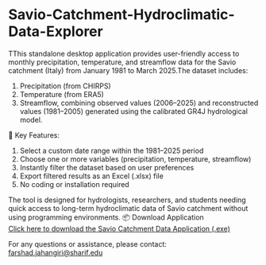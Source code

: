 # Savio-Catchment-Hydroclimatic-Data-Explorer
TThis standalone desktop application provides user-friendly access to monthly precipitation, temperature, and streamflow data for the Savio catchment (Italy) from January 1981 to March 2025.The dataset includes:

1) Precipitation (from CHIRPS)
2) Temperature (from ERA5)
3) Streamflow, combining observed values (2006–2025) and reconstructed values (1981–2005) generated using the calibrated GR4J hydrological model.

🔧 Key Features:
1) Select a custom date range within the 1981–2025 period
2) Choose one or more variables (precipitation, temperature, streamflow)
3) Instantly filter the dataset based on user preferences
4) Export filtered results as an Excel (.xlsx) file
5) No coding or installation required

The tool is designed for hydrologists, researchers, and students needing quick access to long-term hydroclimatic data of Savio catchment without using programming environments.
📦 Download Application  
[Click here to download the Savio Catchment Data Application (.exe)](https://your_download_link_here.com)


For any questions or assistance, please contact: farshad.jahangiri@sharif.edu
